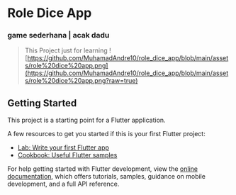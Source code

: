 # Role Dice App

### game sederhana | acak dadu
> This Project just for learning
![https://github.com/MuhamadAndre10/role_dice_app/blob/main/assets/role%20dice%20app.png](https://github.com/MuhamadAndre10/role_dice_app/blob/main/assets/role%20dice%20app.png?raw=true)

## Getting Started

This project is a starting point for a Flutter application.

A few resources to get you started if this is your first Flutter project:

- [Lab: Write your first Flutter app](https://docs.flutter.dev/get-started/codelab)
- [Cookbook: Useful Flutter samples](https://docs.flutter.dev/cookbook)

For help getting started with Flutter development, view the
[online documentation](https://docs.flutter.dev/), which offers tutorials,
samples, guidance on mobile development, and a full API reference.
